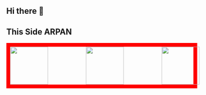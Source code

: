 ## Hi there 👋

<!--
**arpan2233/arpan2233** is a ✨ _special_ ✨ repository because its `README.md` (this file) appears on your GitHub profile.

Here are some ideas to get you started:

- 🔭 I’m currently working on ...
- 🌱 I’m currently learning ...
- 👯 I’m looking to collaborate on ...
- 🤔 I’m looking for help with ...
- 💬 Ask me about ...
- 📫 How to reach me: ...
- 😄 Pronouns: ...
- ⚡ Fun fact: ...
-->
## This Side ARPAN
<div style="display: flex; gap: 100px; border: 10px solid red;">
    <img style="width: 100px;  height:100px;" src="https://assets.leetcode.com/static_assets/marketing/2024-50-lg.png"/>
    <img style="width: 100px;  height:100px;" src="https://assets.leetcode.com/static_assets/marketing/2024-100-lg.png">
    <img style="width: 100px;  height:100px;" src="https://leetcode.com/static/images/badges/dcc-2024-3.png">
</div>
